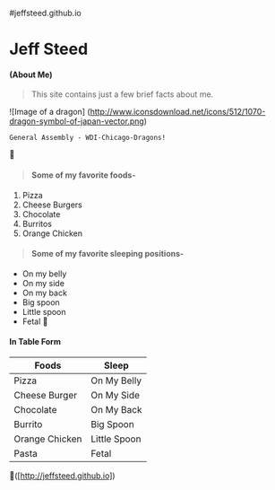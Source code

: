 #jeffsteed.github.io

# Jeff Steed
#### (About Me)

> This site contains just a few brief facts about me.

![Image of a dragon]
(http://www.iconsdownload.net/icons/512/1070-dragon-symbol-of-japan-vector.png)
```
General Assembly - WDI-Chicago-Dragons!
```
:dragon:
>#### Some of my favorite foods-
1. Pizza
2. Cheese Burgers
3. Chocolate
4. Burritos
5. Orange Chicken

>#### Some of my favorite sleeping positions-
- On my belly
- On my side
- On my back
- Big spoon
- Little spoon
- Fetal
:dragon:
#### In Table Form
   Foods   |    Sleep   
---------- | ----------
Pizza | On My Belly
Cheese Burger | On My Side
Chocolate | On My Back
Burrito | Big Spoon
Orange Chicken | Little Spoon
Pasta | Fetal

:dragon:([http://jeffsteed.github.io])
